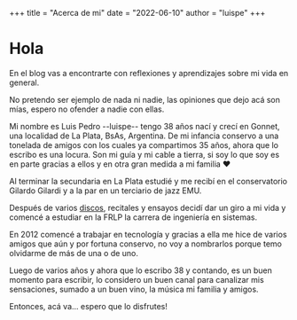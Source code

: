 +++
title = "Acerca de mi"
date = "2022-06-10"
author = "luispe"
+++

# Hola

En el blog vas a encontrarte con reflexiones y aprendizajes sobre mi vida en general.

No pretendo ser ejemplo de nada ni nadie, las opiniones que dejo acá son mías, espero no ofender a nadie con ellas.

Mi nombre es Luis Pedro --luispe-- tengo 38 años nací y crecí en Gonnet, una localidad de La Plata, BsAs, Argentina. 
De mi infancia conservo a una tonelada de amigos con los cuales ya compartimos 35 años, ahora que lo escribo es una locura.
Son mi guía y mi cable a tierra, si soy lo que soy es en parte gracias a ellos y en otra gran medida a mi familia :heart:

Al terminar la secundaria en La Plata estudié y me recibí en el conservatorio Gilardo Gilardi y a la par en un terciario
de jazz EMU.

Después de varios [discos](https://open.spotify.com/artist/4uWML0AUa4iRuvb5jiZYTg?si=d7wHhM_wT1mS0_zxcnNqpQ), recitales y
ensayos decidí dar un giro a mi vida y comencé a estudiar en la FRLP la carrera de ingeniería en sistemas.

En 2012 comencé a trabajar en tecnología y gracias a ella me hice de varios amigos que aún y por fortuna conservo, no voy a
nombrarlos porque temo olvidarme de más de una o de uno.

Luego de varios años y ahora que lo escribo 38 y contando, es un buen momento para escribir, lo considero un buen canal 
para canalizar mis sensaciones, sumado a un buen vino, la música mi familia y amigos.

Entonces, acá va... espero que lo disfrutes!
